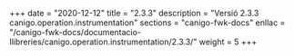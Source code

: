 +++
date        = "2020-12-12"
title       = "2.3.3"
description = "Versió 2.3.3 canigo.operation.instrumentation"
sections    = "canigo-fwk-docs"
enllac		= "/canigo-fwk-docs/documentacio-llibreries/canigo.operation.instrumentation/2.3.3/"
weight		= 5
+++
